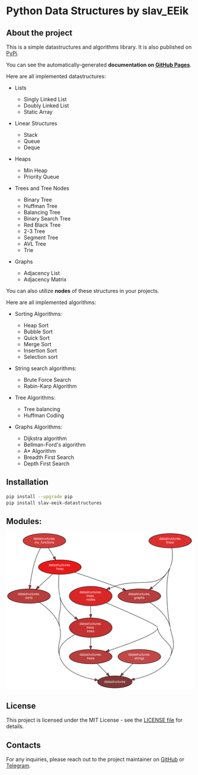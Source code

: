 Python Data Structures by slav_EEik
===================================

## About the project

This is a simple datastructures and algorithms library. It is also published on [PyPi](https://pypi.org/project/slav-eeik-datastructures/).

You can see the automatically-generated **documentation on [GitHub Pages](https://zhukovrost.github.io/datastructures/)**.

Here are all implemented datastructures:
- Lists
  - Singly Linked List
  - Doubly Linked List
  - Static Array

- Linear Structures
  - Stack
  - Queue
  - Deque

- Heaps
  - Min Heap
  - Priority Queue

- Trees and Tree Nodes
  - Binary Tree
  - Huffman Tree
  - Balancing Tree
  - Binary Search Tree
  - Red Black Tree
  - 2-3 Tree
  - Segment Tree 
  - AVL Tree
  - Trie

- Graphs
  - Adjacency List
  - Adjacency Matrix

You can also utilize **nodes** of these structures in your projects.

Here are all implemented algorithms:

- Sorting Algorithms:
    - Heap Sort
    - Bubble Sort
    - Quick Sort
    - Merge Sort
    - Insertion Sort
    - Selection sort
 
- String search algorithms:
  - Brute Force Search
  - Rabin-Karp Algorithm
  
- Tree Algorithms:
  - Tree balancing
  - Huffman Coding

- Graphs Algorithms:
  - Dijkstra algorithm
  - Bellman-Ford's algorithm
  - A* Algorithm
  - Breadth First Search
  - Depth First Search

## Installation

```sh
pip install --upgrade pip
pip install slav-eeik-datastructures
```

## Modules:

![Project Structure](https://github.com/zhukovrost/datastructures/blob/master/datastructures.svg)

## License
This project is licensed under the MIT License - see the [LICENSE file](https://github.com/zhukovrost/datastructures/blob/master/LICENSE) for details.

## Contacts
For any inquiries, please reach out to the project maintainer on [GitHub](https://github.com/zhukovrost) or [Telegram](https://t.me/slav_EEik).
